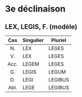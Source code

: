 # 3e déclinaison
## LEX, LEGIS, F. (modèle)

| Cas  | Singulier | Pluriel   |
| :--: | --------- | --------- |
| N.   | LEX       | LEGES    |
| V.   | LEX       | LEGES    |
| Acc. | LEGEM     | LEGES   |
| G.   | LEGIS     | LEGUM |
| D.   | LEGI      | LEGIBUS   |
| Abl. | LEGE      | LEGIBUS   |